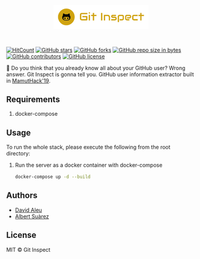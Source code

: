 <br>
<p align="center">
  <img alt="GitInspect" src="docs/images/gitInspect.png" width="50%"/>
</p>
<br>

[![HitCount](http://hits.dwyl.io/AlbertSuarez/git-inspect.svg)](http://hits.dwyl.io/AlbertSuarez/git-inspect)
[![GitHub stars](https://img.shields.io/github/stars/AlbertSuarez/git-inspect.svg)](https://GitHub.com/AlbertSuarez/git-inspect/stargazers/)
[![GitHub forks](https://img.shields.io/github/forks/AlbertSuarez/git-inspect.svg)](https://GitHub.com/AlbertSuarez/git-inspect/network/)
[![GitHub repo size in bytes](https://img.shields.io/github/repo-size/AlbertSuarez/git-inspect.svg)](https://github.com/AlbertSuarez/git-inspect)
[![GitHub contributors](https://img.shields.io/github/contributors/AlbertSuarez/git-inspect.svg)](https://GitHub.com/AlbertSuarez/git-inspect/graphs/contributors/)
[![GitHub license](https://img.shields.io/github/license/AlbertSuarez/git-inspect.svg)](https://github.com/AlbertSuarez/git-inspect/blob/master/LICENSE)

🐙 Do you think that you already know all about your GitHub user? Wrong answer. Git Inspect is gonna tell you. GitHub user information extractor built in [MamutHack'19](https://www.mamuthack.com).

## Requirements

1. docker-compose

## Usage

To run the whole stack, please execute the following from the root directory:

1. Run the server as a docker container with docker-compose

    ```bash
    docker-compose up -d --build
    ```

## Authors

- [David Aleu](https://github.com/daleu)
- [Albert Suàrez](https://github.com/AlbertSuarez)

## License

MIT © Git Inspect
